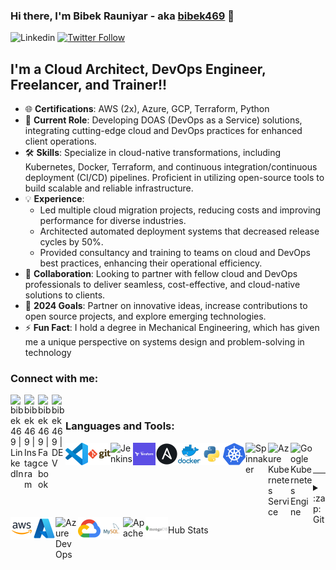 ### Hi there, I'm Bibek Rauniyar - aka [bibek469][Linkedin] 👋

![Linkedin](https://img.shields.io/badge/<Cloud>-<DevOps>-<brightgreen>)
[![Twitter Follow](https://img.shields.io/twitter/follow/BibekRauniyar7?color=1DA1F2&style=for-the-badge)](https://twitter.com/intent/follow?original_referer=https%3A%2F%2Fgithub.com%2Fbibek469&screen_name=BibekRauniyar7)

## I'm a Cloud Architect, DevOps Engineer, Freelancer, and Trainer!!

- 🌐 **Certifications**: AWS (2x), Azure, GCP, Terraform, Python
- 🚀 **Current Role**: Developing DOAS (DevOps as a Service) solutions, integrating cutting-edge cloud and DevOps practices for enhanced client operations.
- 🛠️ **Skills**: Specialize in cloud-native transformations, including Kubernetes, Docker, Terraform, and continuous integration/continuous deployment (CI/CD) pipelines. Proficient in utilizing open-source tools to build scalable and reliable infrastructure.
- 💡 **Experience**: 
  - Led multiple cloud migration projects, reducing costs and improving performance for diverse industries.
  - Architected automated deployment systems that decreased release cycles by 50%.
  - Provided consultancy and training to teams on cloud and DevOps best practices, enhancing their operational efficiency.
- 🤝 **Collaboration**: Looking to partner with fellow cloud and DevOps professionals to deliver seamless, cost-effective, and cloud-native solutions to clients.
- 🎯 **2024 Goals**: Partner on innovative ideas, increase contributions to open source projects, and explore emerging technologies.
- ⚡ **Fun Fact**: I hold a degree in Mechanical Engineering, which has given me a unique perspective on systems design and problem-solving in technology

### Connect with me:

[<img align="left" alt="bibek469 | LinkedIn" width="22px" src="https://upload.wikimedia.org/wikipedia/commons/c/ca/LinkedIn_logo_initials.png" />](https://www.linkedin.com/in/bibek-rauniyar/)
[<img align="left" alt="bibek469 | Instagram" width="22px" src="https://upload.wikimedia.org/wikipedia/commons/a/a5/Instagram_icon.png" />](https://www.instagram.com/vivek_rauni/?hl=en)
[<img align="left" alt="bibek469 | Facebook" width="22px" src="https://upload.wikimedia.org/wikipedia/commons/5/51/Facebook_f_logo_%282019%29.svg" />](https://www.facebook.com/vivekrauniyar469/)
[<img align="left" alt="bibek469 | DEV" width="22px" src="https://d2fltix0v2e0sb.cloudfront.net/dev-black.png" />](https://dev.to/bibek469)

<br />

### Languages and Tools:

[<img align="left" alt="Visual Studio Code" width="36px" src="https://raw.githubusercontent.com/github/explore/main/topics/visual-studio-code/visual-studio-code.png" />](https://code.visualstudio.com/)
[<img align="left" alt="Git" width="36px" src="https://raw.githubusercontent.com/github/explore/main/topics/git/git.png" />](https://git-scm.com/)
[<img align="left" alt="Jenkins" width="36px" src="https://www.jenkins.io/images/logos/automotive/256.png" />](https://www.jenkins.io/)
[<img align="left" alt="Terraform" width="36px" src="https://raw.githubusercontent.com/github/explore/main/topics/terraform/terraform.png" />](https://www.terraform.io/)
[<img align="left" alt="Ansible" width="36px" src="https://raw.githubusercontent.com/github/explore/main/topics/ansible/ansible.png" />](https://www.ansible.com/)
[<img align="left" alt="Docker" width="36px" src="https://raw.githubusercontent.com/github/explore/main/topics/docker/docker.png" />](https://www.docker.com/)
[<img align="left" alt="Python" width="36px" src="https://raw.githubusercontent.com/github/explore/main/topics/python/python.png" />](https://www.python.org/)
[<img align="left" alt="Kubernetes" width="36px" src="https://raw.githubusercontent.com/github/explore/main/topics/kubernetes/kubernetes.png" />](https://kubernetes.io/)
[<img align="left" alt="Spinnaker" width="36px" src="https://upload-icon.s3.us-east-2.amazonaws.com/uploads/icons/png/19549071651551952107-512.png" />](https://spinnaker.io/)
[<img align="left" alt="Azure Kubernetes Service" width="36px" src="https://user-images.githubusercontent.com/686194/73708023-03cb4e80-46b2-11ea-9806-93f09f917616.png" />](https://azure.microsoft.com/en-us/products/kubernetes-service/)
[<img align="left" alt="Google Kubernetes Engine" width="36px" src="https://a.fsdn.com/allura/s/google-kubernetes-engine-gke/icon?1599266008?&w=180" />](https://cloud.google.com/kubernetes-engine)
[<img align="left" alt="Amazon AWS" width="36px" src="https://raw.githubusercontent.com/github/explore/main/topics/aws/aws.png" />](https://aws.amazon.com/)
[<img align="left" alt="Microsoft Azure" width="36px" src="https://raw.githubusercontent.com/github/explore/main/topics/azure/azure.png" />](https://azure.microsoft.com/)
[<img align="left" alt="Azure DevOps" width="36px"   src="https://simpleicons.org/icons/azuredevops.svg" />](https://azure.microsoft.com/en-us/services/devops/)
[<img align="left" alt="Google Cloud" width="36px" src="https://raw.githubusercontent.com/github/explore/main/topics/google-cloud/google-cloud.png" />](https://cloud.google.com/)
[<img align="left" alt="MySQL" width="36px" src="https://raw.githubusercontent.com/github/explore/main/topics/mysql/mysql.png" />](https://www.mysql.com/)
[<img align="left" alt="Apache" width="36px" src="https://simpleicons.org/icons/apache.svg" />](https://www.apache.org/)
[<img align="left" alt="MongoDB" width="36px" src="https://raw.githubusercontent.com/github/explore/main/topics/mongodb/mongodb.png" />](https://www.mongodb.com/)

[LinkedIn]: https://www.linkedin.com/in/bibek-rauniyar/

<br />
<br />

---

<details>
  <summary>:zap: GitHub Stats</summary>

  <img align="left" alt="bibek's GitHub Stats" src="https://github-readme-stats-git-master.bibek469.vercel.app/api?username=bibek469&show_icons=true&hide_border=true&theme=radical" />

</details>

[Linkedin]: https://www.linkedin.com/in/bibek-rauniyar/
[twitter]: https://twitter.com/BibekRauniyar7
[facebook]: https://www.facebook.com/vivekrauniyar469/
[instagram]: https://www.instagram.com/vivek_rauni/?hl=en

